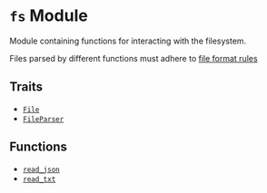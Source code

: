 # `fs` Module

Module containing functions for interacting with the filesystem.

Files parsed by different functions must adhere to [file format rules](./fs/file_format_rules.md)

## Traits

* [`File`](./fs/file.md)
* [`FileParser`](./fs/file_parser.md)

## Functions

* [`read_json`](./fs/read_json.md)
* [`read_txt`](./fs/read_txt.md)